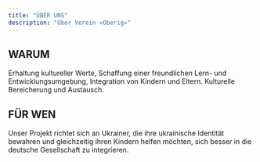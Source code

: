 ```yaml
---
title: "ÜBER UNS"
description: "Über Verein «Oberig»"
---
```


## WARUM

Erhaltung kultureller Werte, Schaffung einer freundlichen Lern- und Entwicklungsumgebung, Integration von Kindern und Eltern. Kulturelle Bereicherung und Austausch.

## FÜR WEN

Unser Projekt richtet sich an Ukrainer, die ihre ukrainische Identität bewahren und gleichzeitig ihren Kindern helfen möchten, sich besser in die deutsche Gesellschaft zu integrieren.
